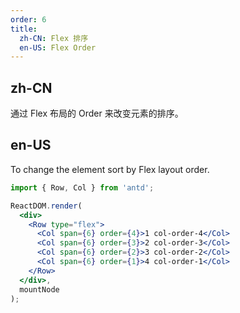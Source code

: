 ```yaml
---
order: 6
title: 
  zh-CN: Flex 排序
  en-US: Flex Order
---
```


## zh-CN

通过 Flex 布局的 Order 来改变元素的排序。

## en-US

To change the element sort by Flex layout order.

````jsx
import { Row, Col } from 'antd';

ReactDOM.render(
  <div>
    <Row type="flex">
      <Col span={6} order={4}>1 col-order-4</Col>
      <Col span={6} order={3}>2 col-order-3</Col>
      <Col span={6} order={2}>3 col-order-2</Col>
      <Col span={6} order={1}>4 col-order-1</Col>
    </Row>
  </div>,
  mountNode
);
````
